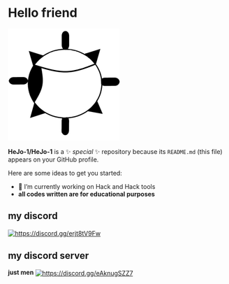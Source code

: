 # Hello friend
<img src="https://github.com/HeJo-1/HeJo-1/blob/main/HeJo-01.png" alt="alt text" width="256" height="256">

**HeJo-1/HeJo-1** is a ✨ _special_ ✨ repository because its `README.md` (this file) appears on your GitHub profile.

Here are some ideas to get you started:

- 🔭 I’m currently working on Hack and Hack tools
- **all codes written are for educational purposes**
## my discord
<a href="https://discord.com/channels/@me/1238768567709601855" target="blank"><img align="center" src="https://raw.githubusercontent.com/rahuldkjain/github-profile-readme-generator/master/src/images/icons/Social/discord.svg" alt="https://discord.gg/erjt8tV9Fw" height="30" width="40" /></a>
## my discord server
**just men** <a href="https://discord.gg/eAknugSZZ7" target="blank"><img align="center" src="https://cdn.discordapp.com/icons/1252360500453572659/7fd08dfce8c10853f3a2856e87dd96eb.webp" alt="https://discord.gg/eAknugSZZ7" height="30" width="40" /></a>
